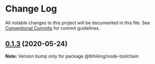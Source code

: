 # Change Log

All notable changes to this project will be documented in this file.
See [Conventional Commits](https://conventionalcommits.org) for commit guidelines.

## [0.1.3](https://github.com/tkhiking/config-js/compare/v0.1.2...v0.1.3) (2020-05-24)

**Note:** Version bump only for package @tkhiking/node-toolchain

